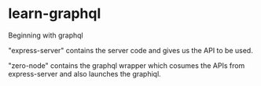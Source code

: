 # learn-graphql
Beginning with graphql

"express-server" contains the server code and gives us the API to be used.

"zero-node" contains the graphql wrapper which cosumes the APIs from express-server and also launches the graphiql.
